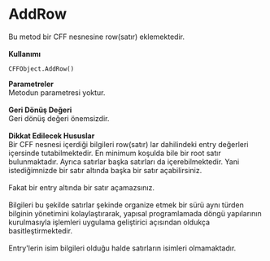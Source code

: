 # AddRow

Bu metod bir CFF nesnesine row(satır) eklemektedir.\
\
**Kullanımı**

```
CFFObject.AddRow()
```

**Parametreler**\
Metodun parametresi yoktur.\
\
**Geri Dönüş Değeri**\
Geri dönüş değeri önemsizdir.\
\
**Dikkat Edilecek Hususlar**\
Bir CFF nesnesi içerdiği bilgileri row(satır) lar dahilindeki entry değerleri içersinde tutabilmektedir. En minimum koşulda bile bir root satır bulunmaktadır. Ayrıca satırlar başka satırları da içerebilmektedir. Yani istediğimnizde bir satır altında başka bir satır açabilirsiniz.\
\
Fakat bir entry altında bir satır açamazsınız.\
\
Bilgileri bu şekilde satırlar şekinde organize etmek bir sürü aynı türden bilginin yönetimini kolaylaştırarak, yapısal programlamada döngü yapılarının kurulmasıyla işlemleri uygulama geliştirici açısından oldukça basitleştirmektedir.\
\
Entry'lerin isim bilgileri olduğu halde satırların isimleri olmamaktadır.
